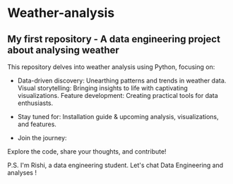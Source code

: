 # Weather-analysis

 ## My first repository - A data engineering project about analysing weather

This repository delves into weather analysis using Python, focusing on:

* Data-driven discovery: Unearthing patterns and trends in weather data.
Visual storytelling: Bringing insights to life with captivating visualizations.
Feature development: Creating practical tools for data enthusiasts.

* Stay tuned for:
Installation guide & upcoming analysis, visualizations, and features.

* Join the journey:

Explore the code, share your thoughts, and contribute!

P.S. I'm Rishi, a data engineering student. Let's chat Data Engineering and analyses !
